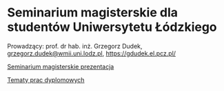 # Seminarium magisterskie dla studentów Uniwersytetu Łódzkiego

Prowadzący: prof. dr hab. inż. Grzegorz Dudek, grzegorz.dudek@wmii.uni.lodz.pl, https://gdudek.el.pcz.pl/

<a href="https://github.com/GMDudek/Sem_Mgr/blob/main/Seminarium magisterskie.pdf">Seminarium magisterskie prezentacja</a>

<a href="https://github.com/GMDudek/Sem_Mgr/blob/main/Tematy prac dyplomowych mgr.pdf">Tematy prac dyplomowych</a>

